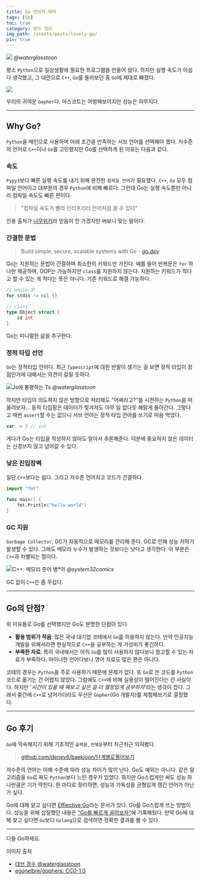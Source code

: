 ```yaml
---
title: Go 언어의 매력
tags: [Go]
toc: true 
category: 생각 정리
img_path: /assets/posts/lovely-go/
pin: true
---
```


![](toon1.png)
_@waterglasstoon_

평소 `Python`으로 일상생활에 필요한 프로그램을 만들어 왔다. 하지만 실행 속도가 아쉽다 생각했고, 그 대안으로 `C++`, `Go`를 둘러보던 중 `Go`에 제대로 빠졌다.

![](gopher.png)

우리의 귀여운 `Gopher`다. 마스코트는 어벙해보이지만 성능은 야무지다. 

---

## Why Go?

`Python`을 메인으로 사용하며 아래 조건을 만족하는 서브 언어를 선택해야 했다. 저수준의 언어로 `C++`이나 `Go`를 고민했지만 Go를 선택하게 된 이유는 다음과 같다. 

### 속도

`Pypy3`보다 빠른 실행 속도를 내기 위해 완전한 `컴파일 언어`가 필요했다. `C++`, `Go` 모두 컴파일 언어이고 대부분의 경우 `Python`에 비해 빠르다. 그런데 Go는 실행 속도뿐만 아니라 컴파일 속도도 빠른 편이다. 

> "컴파일 속도가 빨라 인터프리터 언어처럼 쓸 수 있다"

인용 출처가 [나무위키](https://namu.wiki/w/Go(%ED%94%84%EB%A1%9C%EA%B7%B8%EB%9E%98%EB%B0%8D%20%EC%96%B8%EC%96%B4)#s-3.1)라 믿음이 안 가겠지만 써보니 맞는 말이다. 

### 간결한 문법

> Build simple, secure, scalable systems with Go
> \- [*go.dev*](https://go.dev/)

Go는 지원하는 문법이 간결하며 최소한의 키워드만 가진다. 예를 들어 반복문은 `for` 하나만 제공하며, OOP는 가능하지만 `class`를 지원하지 않는다. 지원하는 키워드가 적다고 할 수 있는 게 적다는 뜻은 아니다. 기존 키워드로 해결 가능하다. 

```go
// while 문
for stdin != nil {}

// class
type Object struct {
    id int
}
```

Go는 미니멀한 삶을 추구한다.

### 정적 타입 선언

`Go`는 정적타입 언어다. 최근 `Typescript`에 대한 반발이 생기는 걸 보면 정적 타입이 장점인가에 대해서는 의견이 갈릴 듯하다.

![Js에 불평하는 Ts](toon2.png)
_@waterglasstoon_

하지만 타입이 의도하지 않은 방향으로 처리돼도 "어쩌라고?"를 시전하는 `Python`을 떠올려보자... 동적 타입핑은 데이터가 찢겨져도 아무 일 없다듯 해맑게 돌아간다. 그렇다고 매번 `assert`할 수는 없으니 서브 언어는 정적 타입 언어를 쓰기로 마음 먹었다.

```go
var := 3 // int
```

게다가 Go는 타입을 작성하지 않아도 알아서 추론해준다. 덕분에 중요하지 않은 데이터는 신경쓰지 않고 넘어갈 수 있다. 

### 낮은 진입장벽

일단 `C++`보다는 쉽다. 그리고 저수준 언어치고 코드가 간결하다.

```go
import "fmt"

func main() {
    fmt.Println("hello world")
}
```

### GC 지원

`Garbage Collector`, GC가 자동적으로 메모리를 관리해 준다. GC로 인해 성능 저하가 발생할 수 있다. 그래도 메모리 누수가 발생하는 것보다는 낫다고 생각한다. 이 부분은 `C++`과 차별되는 점이다. 

![C++: 메모리 줏어 병*아](toon3.jpeg)
_@system32comics_

GC 없이 `C++`은 좀 무섭다.

---

## Go의 단점?

위 이유들로 Go를 선택했지만 Go도 분명한 단점이 있다.

-   **활용 범위가 적음**: 많은 국내 대기업 코테에서 `Go`를 허용하지 않는다. 만약 인공지능 개발을 위해서라면 현실적으로 `C++`을 공부하는 게 가성비가 좋긴하다.
-   **부족한 자료**: 특히 국내에서는 아직 `Go`를 많이 사용하지 않다보니 참고할 수 있는 자료가 부족하다. 마이너한 언어다보니 영어 자료도 많은 편은 아니다.

코테의 경우는 `Python`을 주로 사용하기 때문에 문제가 없다. 또 `Go`로 쓴 코드를 `Python` 코드로 옮기는 건 어렵지 않았다. 그럼에도 `C++`에 비해 실용성이 떨어진다는 건 사실이다. 하지만 '_시간이 있을 때 해보고 싶은 걸 더 열정있게 공부하자_'라는 생각이 컸다. 그래서 중간에 `C++`로 넘어가더라도 우선은 `Gopher`(Go 개발자)를 체험해보기로 결정했다. 

---

## Go 후기

`Go`에 익숙해지기 위해 기초적인 `출력문`, `반복문`부터 차근차근 익혀봤다. 

> [github.com/denev6/baekjoon/단계별로풀어보기](https://github.com/denev6/baekjoon/tree/main/%EB%8B%A8%EA%B3%84%EB%B3%84%EB%A1%9C%ED%92%80%EC%96%B4%EB%B3%B4%EA%B8%B0)

저수준의 언어는 이해 수준에 따라 성능 차이가 많이 난다. Go도 예외는 아니다. 같은 알고리즘을 `Go`로 짜도 `Python`보다 느린 경우가 있었다. 하지만 Go스럽게만 써도 성능 하나만큼은 기가 막힌다. 한 마디로 정리하면, 성능과 가독성을 균형있게 챙긴 언어가 아닌가 싶다. 

Go에 대해 알고 싶다면 [Effiective Go](https://go.dev/doc/effective_go)라는 문서가 있다. Go를 Go스럽게 쓰는 방법이다. 성능을 위해 삽질했던 내용은 ["Go를 빠르게 굴려보자"](/playground/2023/10/08/faster-go.html)에 기록해뒀다. 만약 Go에 대해 찾고 싶다면 `Go`보다 `Golang`으로 검색하면 정확한 결과를 볼 수 있다. 

---

다들 Go하세요.

이미지 출처

- [데브 경수 @waterglasstoon](https://www.instagram.com/waterglasstoon)
- [egonelbre/gophers: CC0-1.0](https://github.com/egonelbre/gophers)